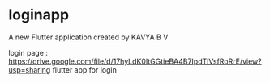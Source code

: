 # loginapp

A new Flutter application created by KAVYA B V

login page : https://drive.google.com/file/d/17hyLdK0ItGGtieBA4B7IpdTlVsfRoRrE/view?usp=sharing
flutter app for login
